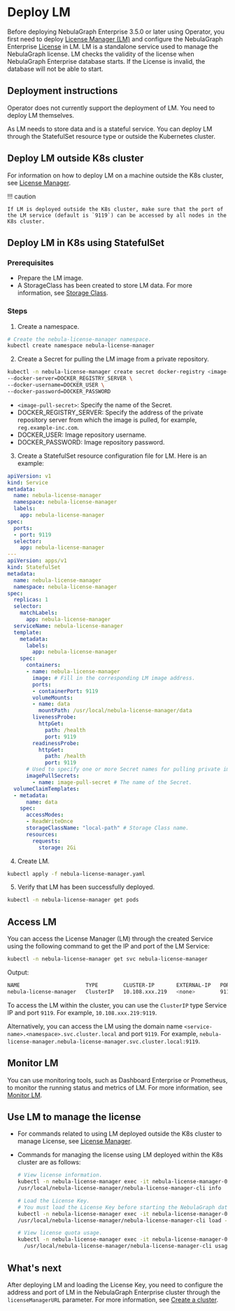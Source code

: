 # Deploy LM

Before deploying NebulaGraph Enterprise 3.5.0 or later using Operator, you first need to deploy [License Manager (LM)](../../9.about-license/2.license-management-suite/3.license-manager.md) and configure the NebulaGraph Enterprise [License](../../9.about-license/1.license-overview.md) in LM. LM is a standalone service used to manage the NebulaGraph license. LM checks the validity of the license when NebulaGraph Enterprise database starts. If the License is invalid, the database will not be able to start.

## Deployment instructions

Operator does not currently support the deployment of LM. You need to deploy LM themselves.

As LM needs to store data and is a stateful service. You can deploy LM through the StatefulSet resource type or outside the Kubernetes cluster.

## Deploy LM outside K8s cluster

For information on how to deploy LM on a machine outside the K8s cluster, see [License Manager](../../9.about-license/2.license-management-suite/3.license-manager.md#install_and_start_lm).

!!! caution

    If LM is deployed outside the K8s cluster, make sure that the port of the LM service (default is `9119`) can be accessed by all nodes in the K8s cluster.

## Deploy LM in K8s using StatefulSet

### Prerequisites

- Prepare the LM image.
- A StorageClass has been created to store LM data. For more information, see [Storage Class](https://kubernetes.io/docs/concepts/storage/storage-classes/).

### Steps

1. Create a namespace.
   
  ```bash
  # Create the nebula-license-manager namespace.
  kubectl create namespace nebula-license-manager
  ```

2. Create a Secret for pulling the LM image from a private repository.
   
  ```bash
  kubectl -n nebula-license-manager create secret docker-registry <image-pull-secret> \
  --docker-server=DOCKER_REGISTRY_SERVER \
  --docker-username=DOCKER_USER \
  --docker-password=DOCKER_PASSWORD
  ```

  - `<image-pull-secret>`: Specify the name of the Secret.
  - DOCKER_REGISTRY_SERVER: Specify the address of the private repository server from which the image is pulled, for example, `reg.example-inc.com`.
  - DOCKER_USER: Image repository username.
  - DOCKER_PASSWORD: Image repository password.

3. Create a StatefulSet resource configuration file for LM. Here is an example:

  ```yaml
  apiVersion: v1
  kind: Service
  metadata:
    name: nebula-license-manager
    namespace: nebula-license-manager
    labels:
      app: nebula-license-manager
  spec:
    ports:
    - port: 9119
    selector:
      app: nebula-license-manager
  ---
  apiVersion: apps/v1
  kind: StatefulSet
  metadata:
    name: nebula-license-manager
    namespace: nebula-license-manager
  spec:
    replicas: 1
    selector:
      matchLabels:
        app: nebula-license-manager
    serviceName: nebula-license-manager
    template:
      metadata:
        labels:
          app: nebula-license-manager
      spec:
        containers:
        - name: nebula-license-manager    
          image: # Fill in the corresponding LM image address.
          ports:
          - containerPort: 9119
          volumeMounts:
          - name: data
            mountPath: /usr/local/nebula-license-manager/data
          livenessProbe:
            httpGet:
              path: /health
              port: 9119
          readinessProbe:
            httpGet:
              path: /health
              port: 9119
        # Used to specify one or more Secret names for pulling private images.      
        imagePullSecrets:
          - name: image-pull-secret # The name of the Secret.
    volumeClaimTemplates:
    - metadata:
        name: data
      spec:
        accessModes:
        - ReadWriteOnce
        storageClassName: "local-path" # Storage Class name.
        resources:
          requests:
            storage: 2Gi  
  ```

4. Create LM.

  ```bash
  kubectl apply -f nebula-license-manager.yaml
  ```

5. Verify that LM has been successfully deployed.

  ```bash
  kubectl -n nebula-license-manager get pods
  ```

## Access LM

You can access the License Manager (LM) through the created Service using the following command to get the IP and port of the LM Service:

```bash
kubectl -n nebula-license-manager get svc nebula-license-manager
```

Output:

```bash
NAME                     TYPE        CLUSTER-IP       EXTERNAL-IP   PORT(S)    AGE
nebula-license-manager   ClusterIP   10.108.xxx.219   <none>        9119/TCP   37m
```

To access the LM within the cluster, you can use the `ClusterIP` type Service IP and port `9119`. For example, `10.108.xxx.219:9119`.

Alternatively, you can access the LM using the domain name `<service-name>.<namespace>.svc.cluster.local` and port `9119`. For example, `nebula-license-manager.nebula-license-manager.svc.cluster.local:9119`.

## Monitor LM 

You can use monitoring tools, such as Dashboard Enterprise or Prometheus, to monitor the running status and metrics of LM. For more information, see [Monitor LM](../../9.about-license/2.license-management-suite/3.license-manager.md).

## Use LM to manage the license

- For commands related to using LM deployed outside the K8s cluster to manage License, see [License Manager](../../9.about-license/2.license-management-suite/3.license-manager.md).

- Commands for managing the license using LM deployed within the K8s cluster are as follows:

  ```bash
  # View license information.
  kubectl -n nebula-license-manager exec -it nebula-license-manager-0 -- \
  /usr/local/nebula-license-manager/nebula-license-manager-cli info
  
  # Load the License Key. 
  # You must load the License Key before starting the NebulaGraph database.
  kubectl -n nebula-license-manager exec -it nebula-license-manager-0 -- \
  /usr/local/nebula-license-manager/nebula-license-manager-cli load --key XXXXX-XXXXX-...
  
  # View license quota usage.
  kubectl -n nebula-license-manager exec -it nebula-license-manager-0 -- \
    /usr/local/nebula-license-manager/nebula-license-manager-cli usage
  ```

## What's next

After deploying LM and loading the License Key, you need to configure the address and port of LM in the NebulaGraph Enterprise cluster through the `licenseManagerURL` parameter. For more information, see [Create a cluster](2.3.create-cluster.md).